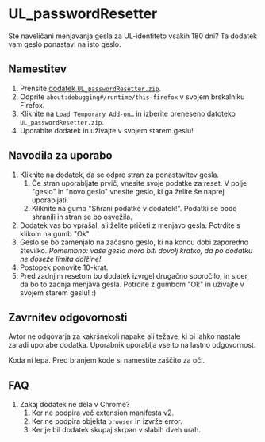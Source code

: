 # UL_passwordResetter
Ste naveličani menjavanja gesla za UL-identiteto vsakih 180 dni? Ta dodatek vam geslo ponastavi na isto geslo. 

## Namestitev
1. Prensite [dodatek 
`UL_passwordResetter.zip`](https://github.com/zznidar/UL_passwordResetter/releases/).
2. Odprite `about:debugging#/runtime/this-firefox` v svojem brskalniku Firefox.
3. Kliknite na `Load Temporary Add-on…` in izberite preneseno datoteko `UL_passwordResetter.zip`.
4. Uporabite dodatek in uživajte v svojem starem geslu!

## Navodila za uporabo
1. Kliknite na dodatek, da se odpre stran za ponastavitev gesla.
    1. Če stran uporabljate prvič, vnesite svoje podatke za reset. V polje "geslo" in "novo geslo" vnesite geslo, ki ga želite še naprej uporabljati.
    2. Kliknite na gumb "Shrani podatke v dodatek!". Podatki se bodo shranili in stran se bo osvežila.
2. Dodatek vas bo vprašal, ali želite pričeti z menjavo gesla. Potrdite s klikom na gumb "Ok".
3. Geslo se bo zamenjalo na začasno geslo, ki na koncu dobi zaporedno številko. _Pomembno: vaše geslo mora biti dovolj kratko, da po dodatku ne doseže limita dolžine!_
4. Postopek ponovite 10-krat.
5. Pred zadnjim resetom bo dodatek izvrgel drugačno sporočilo, in sicer, da bo to zadnja menjava gesla. Potrdite z gumbom "Ok" in uživajte v svojem starem geslu! :)

## Zavrnitev odgovornosti
Avtor ne odgovarja za kakršnekoli napake ali težave, ki bi lahko nastale zaradi uporabe dodatka. Uporabnik uporablja vse to na lastno odgovornost.  

Koda ni lepa. Pred branjem kode si namestite zaščito za oči.

## FAQ
1. Zakaj dodatek ne dela v Chrome?
    1. Ker ne podpira več extension manifesta v2.
    2. Ker ne podpira objekta `browser` in izvrže error.
    3. Ker je bil dodatek skupaj skrpan v slabih dveh urah.
